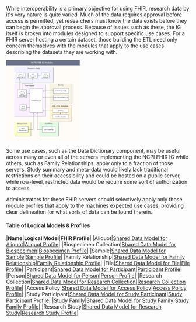 While interoperability is a primary objective for using FHIR, research data by it's very nature is quite varied. Much of the data requires approval before access is permitted, yet researchers must know the data exists before they can begin the approval process. Because of issues such as these, the IG itself is broken into modules designed to support specific use cases. For a FHIR server hosting a certain dataset, those building the ETL need only concern themselves with the modules that apply to the use cases describing the datasets they are working with.

<img width="40%" src="ncpi_modules_relationship_overview.png" alt="Modular IG Design" />

Some use cases, such as the Data Dictionary component, may be useful across many or even all of the servers implementing the NCPI FHIR IG while others, such as Family Relationships, apply only to a fraction of those servers. Study summary and meta-data would likely lack traditional restrictions on their accessibility and could be hosted on a public server, while row-level, restricted data would be require some sort of authorization to access. 

Administrators for these FHIR servers should selectively apply only those module profiles that apply to the machines expected use cases, providing clear delineation for what sorts of data can be found therein. 

#### Table of Logical Models & Profiles

|**Name**|**Logical Model**|**FHIR Profile**|
|Aliquot|[Shared Data Model for Aliquot](StructureDefinition-SharedDataModelAliquot.html)|[Aliquot Profile](StructureDefinition-ncpi-sample.html)|
|Biospecimen Collection|[Shared Data Model for Biospecimen](StructureDefinition-SharedDataModelBiospecimenCollection.html)|[Biospecimen Profile](StructureDefinition-ncpi-sample.html)|
|Sample|[Shared Data Model for Sample](StructureDefinition-SharedDataModelSample.html)|[Sample Profile](StructureDefinition-ncpi-sample.html)|
|Family Relationship|[Shared Data Model for Family Relationship](StructureDefinition-SharedDataModelFamilyRelationship.html)|[Family Relationship Profile](StructureDefinition-ncpi-family-relationship.html)|
|File|[Shared Data Model for File](StructureDefinition-SharedDataModelFile.html)|[File Profile](StructureDefinition-ncpi-file.html)|
|Participant|[Shared Data Model for Participant](StructureDefinition-SharedDataModelResearchParticipant.html)|[Participant Profile](StructureDefinition-ncpi-participant.html)|
|Person|[Shared Data Model for Person](StructureDefinition-SharedDataModelPerson.html)|[Person Profile](StructureDefinition-ncpi-person.html)|
|Research Collection|[Shared Data Model for Research Collection](StructureDefinition-SharedDataModelResearchCollection.html)|[Research Collection Profile](StructureDefinition-ncpi-research-collection.html)|
|Access Policy|[Shared Data Model for Access Policy](StructureDefinition-SharedDataModelResearchDataAccessPolicy.html)|[Access Policy Profile](StructureDefinition-ncpi-research-access-policy.html)|
|Study Participant|[Shared Data Model for Study Participant](StructureDefinition-SharedDataModelStudyParticipant.html)|[Study Participant Profile](StructureDefinition-ncpi-Study-Participant.html)|
|Study Family|[Shared Data Model for Study Family](StructureDefinition-SharedDataModelStudyFamily.html)|[Study Family Profile](StructureDefinition-ncpi-study-family.html)|
|Research Study|[Shared Data Model for Research Study](StructureDefinition-SharedDataModelResearchStudy.html)|[Research Study Profile](StructureDefinition-ncpi-research-study.html)|